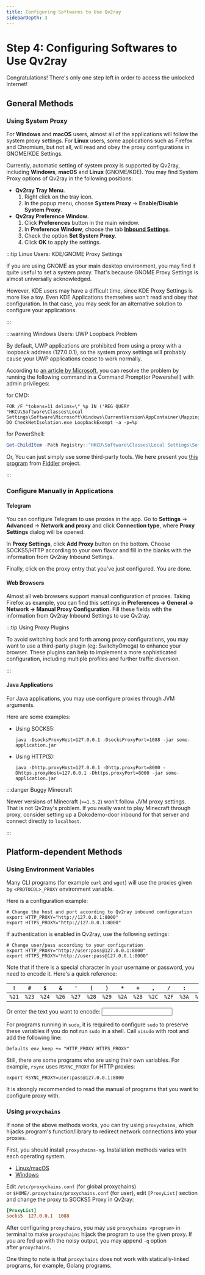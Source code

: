 ```yaml
---
title: Configuring Softwares to Use Qv2ray
sidebarDepth: 3
---
```


# Step 4: Configuring Softwares to Use Qv2ray

Congratulations! There's only one step left in order to access the unlocked Internet!

## General Methods

### Using System Proxy

For **Windows** and **macOS** users, almost all of the applications will follow the system proxy settings. For **Linux** users, some applications such as Firefox and Chromium, but not all, will read and obey the proxy configurations in GNOME/KDE Settings.

Currently, automatic setting of system proxy is supported by Qv2ray, including **Windows**, **macOS** and **Linux** (GNOME/KDE). You may find System Proxy options of Qv2ray in the following positions:

- **Qv2ray Tray Menu**.
  1.  Right click on the tray icon.
  2.  In the popup menu, choose **System Proxy** -> **Enable/Disable System Proxy**.
- **Qv2ray Preference Window**.
  1.  Click **Preferences** button in the main window.
  2.  In **Preference Window**, choose the tab **[Inbound Settings](qv2ray://open/preference/inbound)**.
  3.  Check the option **Set System Proxy**.
  4.  Click **OK** to apply the settings.

:::tip Linux Users: KDE/GNOME Proxy Settings

If you are using GNOME as your main desktop environment, you may find it quite useful to set a system proxy. That's because GNOME Proxy Settings is almost universally acknowledged.

However, KDE users may have a difficult time, since KDE Proxy Settings is more like a toy. Even KDE Applications themselves won't read and obey that configuration. In that case, you may seek for an alternative solution to configure your applications.

:::

:::warning Windows Users: UWP Loopback Problem

By default, UWP applications are prohibited from using a proxy with a loopback address (127.0.0.1), so the system proxy settings will probably cause your UWP applications cease to work normally.

According to [an article by Microsoft](https://docs.microsoft.com/en-us/windows/iot-core/develop-your-app/loopback), you can resolve the problem by running the following command in a Command Prompt(or Powershell) with admin privileges:

for CMD:

```batch
FOR /F "tokens=11 delims=\" %p IN ('REG QUERY "HKCU\Software\Classes\Local Settings\Software\Microsoft\Windows\CurrentVersion\AppContainer\Mappings"') DO CheckNetIsolation.exe LoopbackExempt -a -p=%p
```

for PowerShell:

```powershell
Get-ChildItem -Path Registry::"HKCU\Software\Classes\Local Settings\Software\Microsoft\Windows\CurrentVersion\AppContainer\Mappings\" -name | ForEach-Object {CheckNetIsolation.exe LoopbackExempt -a -p="$_"}
```

Or, You can just simply use some third-party tools. We here present you [this program](/EnableLoopback.zip) from [Fiddler](https://www.telerik.com/fiddler) project.

:::

### Configure Manually in Applications

#### Telegram

You can configure Telegram to use proxies in the app. Go to **Settings** -> **Advanced** -> **Network and proxy** and click **Connection type**, where **Proxy Settings** dialog will be opened.

In **Proxy Settings**, click **Add Proxy** button on the bottom. Choose SOCKS5/HTTP according to your own flavor and fill in the blanks with the information from Qv2ray Inbound Settings.

Finally, click on the proxy entry that you've just configured. You are done.

#### Web Browsers

Almost all web browsers support manual configuration of proxies. Taking Firefox as example, you can find this settings in **Preferences -> General -> Network -> Manual Proxy Configuration**. Fill these fields with the information from Qv2ray Inbound Settings to use Qv2ray.

:::tip Using Proxy Plugins

To avoid switching back and forth among proxy configurations, you may want to use a third-party plugin (eg: SwitchyOmega) to enhance your browser. These plugins can help to implement a more sophisticated configuration, including multiple profiles and further traffic diversion.

:::

#### Java Applications

For Java applications, you may use configure proxies through JVM arguments.

Here are some examples:

- Using SOCKS5:
  ```shell
  java -DsocksProxyHost=127.0.0.1 -DsocksProxyPort=1088 -jar some-application.jar
  ```
- Using HTTP(S):
  ```shell
  java -Dhttp.proxyHost=127.0.0.1 -Dhttp.proxyPort=8000 -Dhttps.proxyHost=127.0.0.1 -Dhttps.proxyPort=8000 -jar some-application.jar
  ```

:::danger Buggy Minecraft

Newer versions of Minecraft (`>=1.5.2`) won't follow JVM proxy settings. That is not Qv2ray's problem. If you really want to play Minecraft through proxy, consider setting up a Dokodemo-door inbound for that server and connect directly to `localhost`.

:::

## Platform-dependent Methods

### Using Environment Variables

Many CLI programs (for example `curl` and `wget`) will use the proxies given by `<PROTOCOL>_PROXY` environment variable.

Here is a configuration example:

```shell
# Change the host and port according to Qv2ray inbound configuration
export HTTP_PROXY="http://127.0.0.1:8000"
export HTTPS_PROXY="http://127.0.0.1:8000"
```

If authentication is enabled in Qv2ray, use the following settings:

```shell
# Change user/pass according to your configuration
export HTTP_PROXY="http://user:pass@127.0.0.1:8000"
export HTTPS_PROXY="http://user:pass@127.0.0.1:8000"
```

Note that if there is a special character in your username or password, you need to encode it. Here's a quick reference:

| `!`   | `#`   | `$`   | `&`   | `'`   | `(`   | `)`   | `*`   | `+`   | `,`   | `/`   | `:`   | `;`   | `=`   | `?`   | `@`   | `[`   | `]`   |
| ----- | ----- | ----- | ----- | ----- | ----- | ----- | ----- | ----- | ----- | ----- | ----- | ----- | ----- | ----- | ----- | ----- | ----- |
| `%21` | `%23` | `%24` | `%26` | `%27` | `%28` | `%29` | `%2A` | `%2B` | `%2C` | `%2F` | `%3A` | `%3B` | `%3D` | `%3F` | `%40` | `%5B` | `%5D` |

Or enter the text you want to encode: <input v-model="input">

<template v-if="input">
  Encoded text: <code>{{ escaped }}</code>
</template>

For programs running in `sudo`, it is required to configure `sudo` to preserve these variables if you do not run `sudo` in a shell. Call `visudo` with root and add the following line:

```shell
Defaults env_keep += "HTTP_PROXY HTTPS_PROXY"
```

Still, there are some programs who are using their own variables. For example, `rsync` uses `RSYNC_PROXY` for HTTP proxies:

```shell
export RSYNC_PROXY=user:pass@127.0.0.1:8000
```

It is strongly recommended to read the manual of programs that you want to configure proxy with.

### Using `proxychains`

If none of the above methods works, you can try using `proxychains`, which hijacks program's function/library to redirect network connections into your proxies.

First, you should install `proxychains-ng`. Installation methods varies with each operating system.

- [Linux/macOS](https://github.com/rofl0r/proxychains-ng)
- [Windows](https://github.com/shunf4/proxychains-windows)

Edit `/etc/proxychains.conf` (for global proxychains) or `$HOME/.proxychains/proxychains.conf` (for user), edit `[ProxyList]` section and change the proxy to SOCKS5 Proxy in Qv2ray:

```ini
[ProxyList]
socks5  127.0.0.1  1088
```

After configuring `proxychains`, you may use `proxychains <program>` in terminal to make `proxychains` hijack the program to use the given proxy. If you are fed up with the noisy output, you may append `-q` option after `proxychains`.

One thing to note is that `proxychains` does not work with statically-linked programs, for example, Golang programs.

<script>
export default {
  data: () => ({
    input: ''
  }),
  computed: {
    escaped() {
      return encodeURIComponent(this.input)
    }
  }
}
</script>
